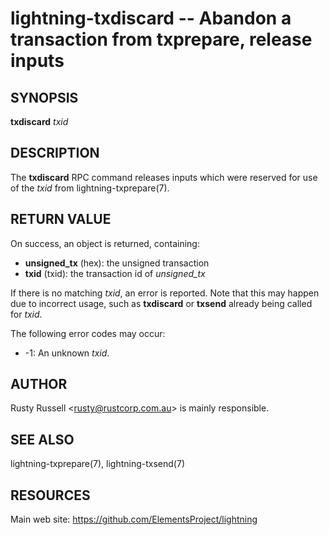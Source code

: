 lightning-txdiscard -- Abandon a transaction from txprepare, release inputs
===========================================================================

SYNOPSIS
--------

**txdiscard** *txid*

DESCRIPTION
-----------

The **txdiscard** RPC command releases inputs which were reserved for
use of the *txid* from lightning-txprepare(7).

RETURN VALUE
------------

[comment]: # (GENERATE-FROM-SCHEMA-START)
On success, an object is returned, containing:

- **unsigned\_tx** (hex): the unsigned transaction
- **txid** (txid): the transaction id of *unsigned\_tx*

[comment]: # (GENERATE-FROM-SCHEMA-END)

If there is no matching *txid*, an error is reported. Note that this may
happen due to incorrect usage, such as **txdiscard** or **txsend**
already being called for *txid*.

The following error codes may occur:

- -1: An unknown *txid*.

AUTHOR
------

Rusty Russell <<rusty@rustcorp.com.au>> is mainly responsible.

SEE ALSO
--------

lightning-txprepare(7), lightning-txsend(7)

RESOURCES
---------

Main web site: <https://github.com/ElementsProject/lightning>

[comment]: # ( SHA256STAMP:ce0f0a09f198650085f8877ef51a9fa9df6cdf8aed109512e0ea6bda33628bd2)
